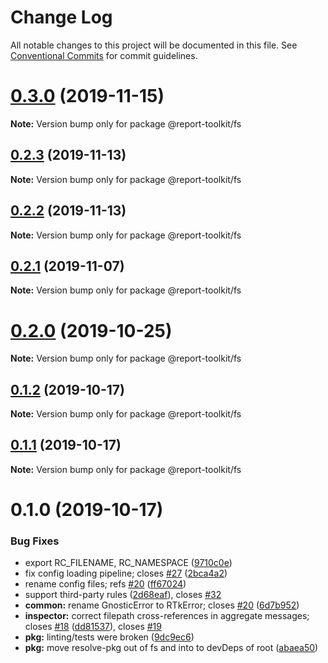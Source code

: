 # Change Log

All notable changes to this project will be documented in this file.
See [Conventional Commits](https://conventionalcommits.org) for commit guidelines.

# [0.3.0](https://github.com/ibm/report-toolkit/compare/v0.2.3...v0.3.0) (2019-11-15)

**Note:** Version bump only for package @report-toolkit/fs

## [0.2.3](https://github.com/ibm/report-toolkit/compare/v0.2.2...v0.2.3) (2019-11-13)

**Note:** Version bump only for package @report-toolkit/fs

## [0.2.2](https://github.com/ibm/report-toolkit/compare/v0.2.1...v0.2.2) (2019-11-13)

**Note:** Version bump only for package @report-toolkit/fs

## [0.2.1](https://github.com/ibm/report-toolkit/compare/v0.2.0...v0.2.1) (2019-11-07)

**Note:** Version bump only for package @report-toolkit/fs

# [0.2.0](https://github.com/ibm/report-toolkit/compare/v0.1.3...v0.2.0) (2019-10-25)

**Note:** Version bump only for package @report-toolkit/fs

## [0.1.2](https://github.com/ibm/report-toolkit/compare/v0.1.1...v0.1.2) (2019-10-17)

**Note:** Version bump only for package @report-toolkit/fs

## [0.1.1](https://github.com/ibm/report-toolkit/compare/v0.1.0...v0.1.1) (2019-10-17)

**Note:** Version bump only for package @report-toolkit/fs

# 0.1.0 (2019-10-17)

### Bug Fixes

- export RC_FILENAME, RC_NAMESPACE ([9710c0e](https://github.com/ibm/report-toolkit/commit/9710c0e923b1c29ad8ca052307abc40650c214ca))
- fix config loading pipeline; closes [#27](https://github.com/ibm/report-toolkit/issues/27) ([2bca4a2](https://github.com/ibm/report-toolkit/commit/2bca4a21eef9d2343bee1c7eb3e28ddc7f44603a))
- rename config files; refs [#20](https://github.com/ibm/report-toolkit/issues/20) ([ff67024](https://github.com/ibm/report-toolkit/commit/ff6702495bdae5a20b51ab48a9fa32dd5154e61a))
- support third-party rules ([2d68eaf](https://github.com/ibm/report-toolkit/commit/2d68eafb302eff8dd506d562bca3762bba4c91c3)), closes [#32](https://github.com/ibm/report-toolkit/issues/32)
- **common:** rename GnosticError to RTkError; closes [#20](https://github.com/ibm/report-toolkit/issues/20) ([6d7b952](https://github.com/ibm/report-toolkit/commit/6d7b95292aece55bd6cc4ace4e0a34f167db6d47))
- **inspector:** correct filepath cross-references in aggregate messages; closes [#18](https://github.com/ibm/report-toolkit/issues/18) ([dd81537](https://github.com/ibm/report-toolkit/commit/dd815375b2b4b7062039401caed4f124249fbcb5)), closes [#19](https://github.com/ibm/report-toolkit/issues/19)
- **pkg:** linting/tests were broken ([9dc9ec6](https://github.com/ibm/report-toolkit/commit/9dc9ec662f4c688cf4eb7fb53839a3267f037539))
- **pkg:** move resolve-pkg out of fs and into to devDeps of root ([abaea50](https://github.com/ibm/report-toolkit/commit/abaea506a7d3142eadb5319242a0883ba8bacf8f))
